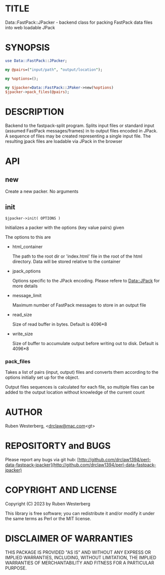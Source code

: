 # TITLE

Data::FastPack::JPacker - backend class for packing FastPack data files into web loadable JPack

# SYNOPSIS

```perl
use Data::FastPack::JPacker;

my @pairs=("input/path", "output/location");

my %options=();

my $jpacker=Data::FastPack::JPaker->new(%options)
$jpacker->pack_files(@pairs);

```

# DESCRIPTION

Backend to the fastpack-split program. Splits input files or standard input
(assumed FastPack messages/frames) in to output files encoded in JPack. A
sequence of files may be created representing a single input file. The
resulting jpack files are loadable via JPack in the browser

# API

## new

Create a new packer. No arguments

## init

```
$jpacker->init( OPTIONS )
```

Initializes a packer with the options (key value pairs) given

The options to this are 

- html\_container

    The path to the root dir or 'index.html' file in the root of the html
    directory. Data will be stored relative to the container

- jpack\_options

    Options specific to the JPack encoding. Please refere to [Data::JPack](https://metacpan.org/pod/Data%3A%3AJPack) for
    more details

- message\_limit

    Maximum number of FastPack messages to store in an output file

- read\_size

    Size of read buffer in bytes. Default is 4096\*8

- write\_size

    Size of buffer to accumulate output before writing out to disk. Default is 4096\*8

### pack\_files

Takes a list of pairs (input, output) files and converts them according to the
options initially set up for the object.

Output files sequences is calculated for each file, so multiple files can be
added to the output location without knowledge of the current count

# AUTHOR

Ruben Westerberg, &lt;drclaw@mac.com&lt;gt>

# REPOSITORTY and BUGS

Please report any bugs via git hub: [http://github.com/drclaw1394/perl-data-fastpack-jpacker](http://github.com/drclaw1394/perl-data-fastpack-jpacker)

# COPYRIGHT AND LICENSE

Copyright (C) 2023 by Ruben Westerberg

This library is free software; you can redistribute it and/or modify it under
the same terms as Perl or the MIT license.

# DISCLAIMER OF WARRANTIES

THIS PACKAGE IS PROVIDED "AS IS" AND WITHOUT ANY EXPRESS OR IMPLIED WARRANTIES,
INCLUDING, WITHOUT LIMITATION, THE IMPLIED WARRANTIES OF MERCHANTABILITY AND
FITNESS FOR A PARTICULAR PURPOSE.
